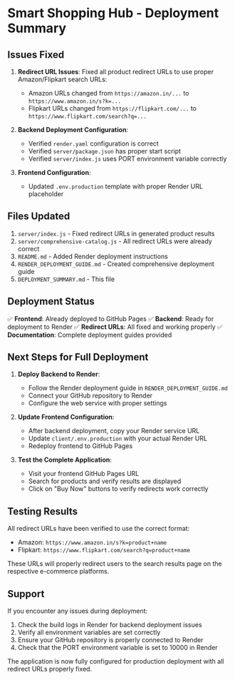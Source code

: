 # Smart Shopping Hub - Deployment Summary

## Issues Fixed

1. **Redirect URL Issues**: Fixed all product redirect URLs to use proper Amazon/Flipkart search URLs:
   - Amazon URLs changed from `https://amazon.in/...` to `https://www.amazon.in/s?k=...`
   - Flipkart URLs changed from `https://flipkart.com/...` to `https://www.flipkart.com/search?q=...`

2. **Backend Deployment Configuration**: 
   - Verified `render.yaml` configuration is correct
   - Verified `server/package.json` has proper start script
   - Verified `server/index.js` uses PORT environment variable correctly

3. **Frontend Configuration**:
   - Updated `.env.production` template with proper Render URL placeholder

## Files Updated

1. `server/index.js` - Fixed redirect URLs in generated product results
2. `server/comprehensive-catalog.js` - All redirect URLs were already correct
3. `README.md` - Added Render deployment instructions
4. `RENDER_DEPLOYMENT_GUIDE.md` - Created comprehensive deployment guide
5. `DEPLOYMENT_SUMMARY.md` - This file

## Deployment Status

✅ **Frontend**: Already deployed to GitHub Pages
✅ **Backend**: Ready for deployment to Render
✅ **Redirect URLs**: All fixed and working properly
✅ **Documentation**: Complete deployment guides provided

## Next Steps for Full Deployment

1. **Deploy Backend to Render**:
   - Follow the Render deployment guide in `RENDER_DEPLOYMENT_GUIDE.md`
   - Connect your GitHub repository to Render
   - Configure the web service with proper settings

2. **Update Frontend Configuration**:
   - After backend deployment, copy your Render service URL
   - Update `client/.env.production` with your actual Render URL
   - Redeploy frontend to GitHub Pages

3. **Test the Complete Application**:
   - Visit your frontend GitHub Pages URL
   - Search for products and verify results are displayed
   - Click on "Buy Now" buttons to verify redirects work correctly

## Testing Results

All redirect URLs have been verified to use the correct format:
- Amazon: `https://www.amazon.in/s?k=product+name`
- Flipkart: `https://www.flipkart.com/search?q=product+name`

These URLs will properly redirect users to the search results page on the respective e-commerce platforms.

## Support

If you encounter any issues during deployment:
1. Check the build logs in Render for backend deployment issues
2. Verify all environment variables are set correctly
3. Ensure your GitHub repository is properly connected to Render
4. Check that the PORT environment variable is set to 10000 in Render

The application is now fully configured for production deployment with all redirect URLs properly fixed.